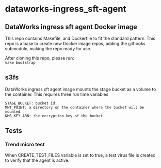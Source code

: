 # dataworks-ingress_sft-agent

## DataWorks ingress sft agent Docker image

This repo contains Makefile, and Dockerfile to fit the standard pattern.
This repo is a base to create new Docker image repos, adding the githooks submodule, making the repo ready for use.

After cloning this repo, please run:  
`make bootstrap`


## s3fs

DataWorks ingress sft agent image mounts the stage bucket as a volume to the container.
This requires three run time variables
```
STAGE_BUCKET: bucket id
MNT_POINT: a directory on the container where the bucket will be mounted
KMS_KEY_ARN: the encryption key of the bucket

```

## Tests

### Trend micro test

When CREATE_TEST_FILES variable is set to true, a test virus file is created to verify that the agent is active.
